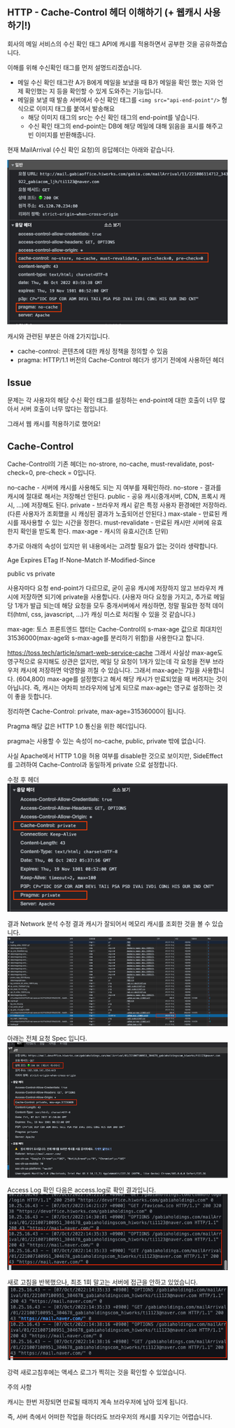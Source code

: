 ## HTTP - Cache-Control 헤더 이해하기 (+ 웹캐시 사용하기!)

회사의 메일 서비스의 수신 확인 태그 API에 캐시를 적용하면서 공부한 것을 공유하곘습니다.

이해를 위해 수신확인 태그를 먼저 설명드리겠습니다.
- 메일 수신 확인 태그란 A가 B에게 메일을 보냈을 때 B가 메일을 확인 했는 지와 언제 확인했는 지 등을 확인할 수 있게 도와주는 기능입니다.
- 메일을 보낼 때 발송 서버에서 수신 확인 태그를 `<img src="api-end-point"/>` 형식으로 이미지 태그를 붙여서 발송해요
  - 해당 이미지 태그의 src는 수신 확인 태그의 end-point를 넣습니다.
  - 수신 확인 태그의 end-point는 DB에 해당 메일에 대해 읽음을 표시를 해주고 빈 이미지를 반환해줍니다.

현재 MailArrival (수신 확인 요청)의 응답헤더는 아래와 같습니다.

![img.png](img.png)


캐시와 관련된 부분은 아래 2가지입니다.

- cache-control: 콘텐츠에 대한 캐싱 정책을 정의할 수 있음
- pragma: HTTP/1.1 버전의 Cache-Control 헤더가 생기기 전에에 사용하던 헤더

## Issue

문제는 각 사용자의 해당 수신 확인 태그를 설정하는 end-point에 대한 호출이 너무 많아서 서버 호출이 너무 많다는 점입니다.

그래서 웹 캐시를 적용하기로 했어요!

## Cache-Control

Cache-Control의 기존 헤더는 no-strore, no-cache, must-revalidate, post-check=0, pre-check = 0입니다.

no-cache - 서버에 캐시를 사용해도 되는 지 여부를 재확인하라.
no-store - 결과를 캐시에 절대로 해서는 저장해선 안된다.
public - 공유 캐시(중개서버, CDN, 프록시 캐시, ...)에 저장해도 된다.
private - 브라우저 캐시 같은 특정 사용자 환경에만 저장하라. (다른 사용자가 조회했을 시 캐싱된 결과가 노출되어선 안된다.)
max-stale - 만료된 캐시를 재사용할 수 있는 시간을 정한다.
must-revalidate -  만료된 캐시만 서버에 유효한지 확인을 받도록 한다.
max-age - 캐시의 유효시간(초 단위)


추가로 아래의 속성이 있지만 위 내용에서는 고려할 필요가 없는 것이라 생략합니다.

Age
Expires
ETag
If-None-Match
If-Modified-Since


public vs private

사용자마다 요청 end-point가 다르므로, 굳이 공유 캐시에 저장하지 않고 브라우저 캐시에 저장하면 되기에 private을 사용합니다.
(사용자 마다 요청을 가지고, 추가로 메일당 1개가 발급 되는데 해당 요청을 모두 중개서버에서 캐싱하면, 정말 필요한 정적 데이터(html, css, javascript, ...)가 캐싱 미스로 처리될 수 있을 것 같습니다.)


max-age: 토스 프론트엔드 챕터는 Cache-Control의 s-max-age 값으로 최대치인 31536000(max-age와 s-max-age를 분리하기 위함)을 사용한다고 합니다.

https://toss.tech/article/smart-web-service-cache
그래서 사실상 max-age도  영구적으로 유지해도 상관은 없지만, 메일 당 요청이 1개가 있는데 각 요청을 전부 브라우저 캐시에 저장하면 악영향을 끼칠 수 있습니다.
그래서 max-age는 7일을 사용합니다.  (604,800)
max-age를 설정했다고 해서 해당 캐시가 만료되었을 때 버려지는 것이 아닙니다. 즉, 캐시는 어차피 브라우저에 남게 되므로 max-age는 영구로 설정하는 것이 좋을 듯합니다.


정리하면 Cache-Control: private, max-age=31536000이 됩니다.



Pragma
해당 값은 HTTP 1.0 통신을 위한 헤더입니다.



pragma는 사용할 수 있는 속성이 no-cache, public, private 밖에 없습니다.



사실 Apache에서 HTTP 1.0을 허용 여부를 disable한 것으로 보이지만, SideEffect를 고려하여 Cache-Control과 동일하게 private 으로 설정합니다.



수정 후 헤더
![img_1.png](img_1.png)

결과
Network 분석
수정 결과 캐시가 잘되어서 메모리 캐시를 조회한 것을 볼 수 있습니다.
![img_2.png](img_2.png)


아래는 전체 요청 Spec 입니다.
![img_3.png](img_3.png)


Access Log 확인
다음은 access.log로 확인 결과입니다.
![img_4.png](img_4.png)


새로 고침을 반복했으나, 최초 1회 말고는 서버에 접근을 안하고 있었습니다.
![img_5.png](img_5.png)


강력 새로고침후에는 액세스 로그가 찍히는 것을 확인할 수 있었습니다.

주의 사항


캐시는 한번 저장되면 만료될 때까지 계속 브라우저에 남아 있게 됩니다.



즉, 서버 측에서 어떠한 작업을 하더라도 브라우저의 캐시를 지우기는 어렵습니다.